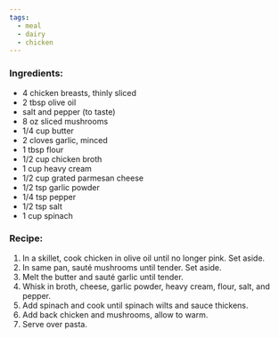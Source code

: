 ```yaml
---
tags:
  - meal
  - dairy
  - chicken
---
```

### Ingredients:
- 4 chicken breasts, thinly sliced
- 2 tbsp olive oil
- salt and pepper (to taste)
- 8 oz sliced mushrooms
- 1/4 cup butter
- 2 cloves garlic, minced
- 1 tbsp flour
- 1/2 cup chicken broth
- 1 cup heavy cream
- 1/2 cup grated parmesan cheese
- 1/2 tsp garlic powder
- 1/4 tsp pepper
- 1/2 tsp salt
- 1 cup spinach

### Recipe:
1. In a skillet, cook chicken in olive oil until no longer pink. Set aside. 
2. In same pan, sauté mushrooms until tender. Set aside. 
3. Melt the butter and sauté garlic until tender. 
4. Whisk in broth, cheese, garlic powder, heavy cream, flour, salt, and pepper.
5. Add spinach and cook until spinach wilts and sauce thickens. 
6. Add back chicken and mushrooms, allow to warm. 
7. Serve over pasta. 